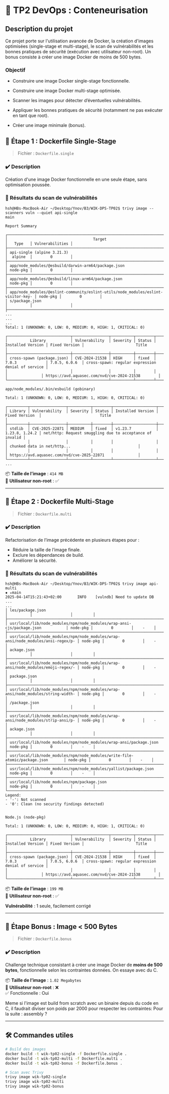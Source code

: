 # 🐳 TP2 DevOps : Conteneurisation

## Description du projet

Ce projet porte sur l'utilisation avancée de Docker, la création d'images optimisées (single-stage et multi-stage), le scan de vulnérabilités et les bonnes pratiques de sécurité (exécution avec utilisateur non-root).
Un bonus consiste à créer une image Docker de moins de 500 bytes.


### Objectif

- Construire une image Docker single-stage fonctionnelle.

- Construire une image Docker multi-stage optimisée.

- Scanner les images pour détecter d’éventuelles vulnérabilités.

- Appliquer les bonnes pratiques de sécurité (notamment ne pas exécuter en tant que root).

- Créer une image minimale (bonus).


## 🧩 Étape 1 : Dockerfile Single-Stage

> Fichier : `Dockerfile.single`

### ✔️ Description
Création d'une image Docker fonctionnelle en une seule étape, sans optimisation poussée.

### 🔐 Résultats du scan de vulnérabilités

```
hsh@HBs-MacBook-Air ~/Desktop/Ynov/B3/WIK-DPS-TP02$ trivy image --scanners vuln --quiet api-single                                                    main 

Report Summary

┌──────────────────────────────────────────────────────────────────────────────────┬──────────┬─────────────────┐
│                                      Target                                      │   Type   │ Vulnerabilities │
├──────────────────────────────────────────────────────────────────────────────────┼──────────┼─────────────────┤
│ api-single (alpine 3.21.3)                                                       │  alpine  │        0        │
├──────────────────────────────────────────────────────────────────────────────────┼──────────┼─────────────────┤
│ app/node_modules/@esbuild/darwin-arm64/package.json                              │ node-pkg │        0        │
├──────────────────────────────────────────────────────────────────────────────────┼──────────┼─────────────────┤
│ app/node_modules/@esbuild/linux-arm64/package.json                               │ node-pkg │        0        │
├──────────────────────────────────────────────────────────────────────────────────┼──────────┼─────────────────┤
│ app/node_modules/@eslint-community/eslint-utils/node_modules/eslint-visitor-key- │ node-pkg │        0        │
│ s/package.json                                                                   │          │                 │
├──────────────────────────────────────────────────────────────────────────────────┼──────────┼─────────────────┤
...
...
...
Total: 1 (UNKNOWN: 0, LOW: 0, MEDIUM: 0, HIGH: 1, CRITICAL: 0)

┌────────────────────────────┬────────────────┬──────────┬────────┬───────────────────┬───────────────┬───────────────────────────────────────────────────┐
│          Library           │ Vulnerability  │ Severity │ Status │ Installed Version │ Fixed Version │                       Title                       │
├────────────────────────────┼────────────────┼──────────┼────────┼───────────────────┼───────────────┼───────────────────────────────────────────────────┤
│ cross-spawn (package.json) │ CVE-2024-21538 │ HIGH     │ fixed  │ 7.0.3             │ 7.0.5, 6.0.6  │ cross-spawn: regular expression denial of service │
│                            │                │          │        │                   │               │ https://avd.aquasec.com/nvd/cve-2024-21538        │
└────────────────────────────┴────────────────┴──────────┴────────┴───────────────────┴───────────────┴───────────────────────────────────────────────────┘

app/node_modules/.bin/esbuild (gobinary)

Total: 1 (UNKNOWN: 0, LOW: 0, MEDIUM: 1, HIGH: 0, CRITICAL: 0)

┌─────────┬────────────────┬──────────┬────────┬───────────────────┬────────────────┬──────────────────────────────────────────────────────────┐
│ Library │ Vulnerability  │ Severity │ Status │ Installed Version │ Fixed Version  │                          Title                           │
├─────────┼────────────────┼──────────┼────────┼───────────────────┼────────────────┼──────────────────────────────────────────────────────────┤
│ stdlib  │ CVE-2025-22871 │ MEDIUM   │ fixed  │ v1.23.7           │ 1.23.8, 1.24.2 │ net/http: Request smuggling due to acceptance of invalid │
│         │                │          │        │                   │                │ chunked data in net/http...                              │
│         │                │          │        │                   │                │ https://avd.aquasec.com/nvd/cve-2025-22871               │
└─────────┴────────────────┴──────────┴────────┴───────────────────┴────────────────┴──────────────────────────────────────────────────────────┘
...
```

📦 **Taille de l’image** : `414 MB`  
👤 **Utilisateur non-root** : ✅

---

## 🧱 Étape 2 : Dockerfile Multi-Stage

> Fichier : `Dockerfile.multi`

### ✔️ Description
Refactorisation de l’image précédente en plusieurs étapes pour :
- Réduire la taille de l’image finale.
- Exclure les dépendances de build.
- Améliorer la sécurité.

### 🔐 Résultats du scan de vulnérabilités

```
hsh@HBs-MacBook-Air ~/Desktop/Ynov/B3/WIK-DPS-TP02$ trivy image api-multi                                                                          ✹ ✭main 
2025-04-14T15:21:43+02:00       INFO    [vulndb] Need to update DB
...
...
│ les/package.json                                                                 │          │                 │         │
├──────────────────────────────────────────────────────────────────────────────────┼──────────┼─────────────────┼─────────┤
│ usr/local/lib/node_modules/npm/node_modules/wrap-ansi-cjs/package.json           │ node-pkg │        0        │    -    │
├──────────────────────────────────────────────────────────────────────────────────┼──────────┼─────────────────┼─────────┤
│ usr/local/lib/node_modules/npm/node_modules/wrap-ansi/node_modules/ansi-regex/p- │ node-pkg │        0        │    -    │
│ ackage.json                                                                      │          │                 │         │
├──────────────────────────────────────────────────────────────────────────────────┼──────────┼─────────────────┼─────────┤
│ usr/local/lib/node_modules/npm/node_modules/wrap-ansi/node_modules/emoji-regex/- │ node-pkg │        0        │    -    │
│ package.json                                                                     │          │                 │         │
├──────────────────────────────────────────────────────────────────────────────────┼──────────┼─────────────────┼─────────┤
│ usr/local/lib/node_modules/npm/node_modules/wrap-ansi/node_modules/string-width- │ node-pkg │        0        │    -    │
│ /package.json                                                                    │          │                 │         │
├──────────────────────────────────────────────────────────────────────────────────┼──────────┼─────────────────┼─────────┤
│ usr/local/lib/node_modules/npm/node_modules/wrap-ansi/node_modules/strip-ansi/p- │ node-pkg │        0        │    -    │
│ ackage.json                                                                      │          │                 │         │
├──────────────────────────────────────────────────────────────────────────────────┼──────────┼─────────────────┼─────────┤
│ usr/local/lib/node_modules/npm/node_modules/wrap-ansi/package.json               │ node-pkg │        0        │    -    │
├──────────────────────────────────────────────────────────────────────────────────┼──────────┼─────────────────┼─────────┤
│ usr/local/lib/node_modules/npm/node_modules/write-file-atomic/package.json       │ node-pkg │        0        │    -    │
├──────────────────────────────────────────────────────────────────────────────────┼──────────┼─────────────────┼─────────┤
│ usr/local/lib/node_modules/npm/node_modules/yallist/package.json                 │ node-pkg │        0        │    -    │
├──────────────────────────────────────────────────────────────────────────────────┼──────────┼─────────────────┼─────────┤
│ usr/local/lib/node_modules/npm/package.json                                      │ node-pkg │        0        │    -    │
└──────────────────────────────────────────────────────────────────────────────────┴──────────┴─────────────────┴─────────┘
Legend:
- '-': Not scanned
- '0': Clean (no security findings detected)


Node.js (node-pkg)

Total: 1 (UNKNOWN: 0, LOW: 0, MEDIUM: 0, HIGH: 1, CRITICAL: 0)

┌────────────────────────────┬────────────────┬──────────┬────────┬───────────────────┬───────────────┬───────────────────────────────────────────────────┐
│          Library           │ Vulnerability  │ Severity │ Status │ Installed Version │ Fixed Version │                       Title                       │
├────────────────────────────┼────────────────┼──────────┼────────┼───────────────────┼───────────────┼───────────────────────────────────────────────────┤
│ cross-spawn (package.json) │ CVE-2024-21538 │ HIGH     │ fixed  │ 7.0.3             │ 7.0.5, 6.0.6  │ cross-spawn: regular expression denial of service │
│                            │                │          │        │                   │               │ https://avd.aquasec.com/nvd/cve-2024-21538        │
└────────────────────────────┴────────────────┴──────────┴────────┴───────────────────┴───────────────┴───────────────────────────────────────────────────┘
```

📦 **Taille de l’image** : `199 MB`  
👤 **Utilisateur non-root** : ✅

**Vulnérabilité** : 1 seule, facilement corrigé

---

## 🎁 Étape Bonus : Image < 500 Bytes

> Fichier : `Dockerfile.bonus`

### ✔️ Description
Challenge technique consistant à créer une image Docker de **moins de 500 bytes**, fonctionnelle selon les contraintes données. On essaye avec du C.


📦 **Taille de l’image** : `1.02 Megabytes`  
👤 **Utilisateur non-root** : ❌  
✅ Fonctionnelle : Oui

Meme si l'image est build from scratch avec un binaire depuis du code en C, il faudrait diviser son poids par 2000 pour respecter les contraintes: Pour la suite : assembly ?

---

## 🛠️ Commandes utiles

```bash
# Build des images
docker build -t wik-tp02-single -f Dockerfile.single .
docker build -t wik-tp02-multi -f Dockerfile.multi .
docker build -t wik-tp02-bonus -f Dockerfile.bonus .

# Scan avec Trivy
trivy image wik-tp02-single
trivy image wik-tp02-multi
trivy image wik-tp02-bonus
```

